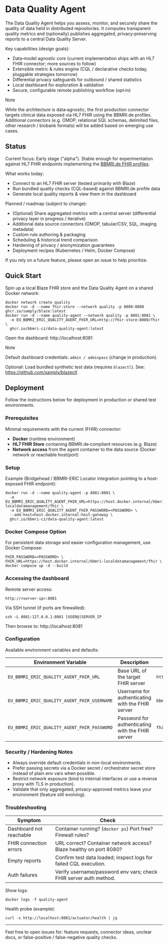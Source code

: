 # Data Quality Agent

The Data Quality Agent helps you assess, monitor, and securely share the quality of data held in distributed
repositories. It computes transparent quality metrics and (optionally) publishes aggregated, privacy‑preserving reports
to a central Data Quality Server.

Key capabilities (design goals):

- Data‑model agnostic core (current implementation ships with an HL7 FHIR connector; more sources to follow)
- Extensible metric & rules engine (CQL / declarative checks today, pluggable strategies tomorrow)
- Differential privacy safeguards for outbound / shared statistics
- Local dashboard for exploration & validation
- Secure, configurable remote publishing workflow (opt‑in)

> [!NOTE]  
> While the architecture is data‑agnostic, the first production connector targets clinical data exposed via HL7
> FHIR using the BBMRI.de profiles.
> Additional connectors (e.g. OMOP, relational SQL schemas, delimited files, other research / biobank formats) will be
> added based on emerging use cases.

## Status

Current focus: Early stage ("alpha").
Stable enough for experimentation against HL7 FHIR endpoints implementing
the [BBMRI.de FHIR profiles](https://simplifier.net/BBMRI.de).

What works today:

- Connect to an HL7 FHIR server (tested primarily with Blaze)
- Run bundled quality checks (CQL-based) against BBMRI.de profile data
- Generate local quality reports & view them in the dashboard

Planned / roadmap (subject to change):

- (Optional) Share aggregated metrics with a central server (differential privacy layer in progress / iterative)
- Additional data source connectors (OMOP, tabular/CSV, SQL, imaging metadata)
- Custom rule authoring & packaging
- Scheduling & historical trend comparison
- Hardening of privacy / anonymization guarantees
- Deployment recipes (Kubernetes / Helm, Docker Compose)

If you rely on a future feature, please open an issue to help prioritize.

## Quick Start

Spin up a local Blaze FHIR store and the Data Quality Agent on a shared Docker network:

```shell
docker network create quality
docker run -d --name fhir-store --network quality -p 8080:8080 ghcr.io/samply/blaze:latest
docker run -d --name quality-agent --network quality -p 8081:8081 \
  -e EU_BBMRI_ERIC_QUALITY_AGENT_FHIR_URL=http://fhir-store:8080/fhir \
  ghcr.io/bbmri-cz/data-quality-agent:latest
```

Open the dashboard: http://localhost:8081

> [!NOTE]  
> Default dashboard credentials: `admin / adminpass` (change in production).

Optional: Load bundled synthetic test data (requires `blazectl`). See: https://github.com/samply/blazectl

## Deployment

Follow the instructions below for deployment in production or shared test environments.

### Prerequisites

Minimal requirements with the current (FHIR) connector:

- **Docker** (runtime environment)
- **HL7 FHIR Store** containing BBMRI.de‑compliant resources (e.g. Blaze)
- **Network access** from the agent container to the data source (Docker network or reachable host/port)

### Setup

Example (Bridgehead / BBMRI-ERIC Locator integration pointing to a host-exposed FHIR endpoint):

```shell
docker run -d --name quality-agent -p 8081:8081 \
  -e EU_BBMRI_ERIC_QUALITY_AGENT_FHIR_URL=https://host.docker.internal/bbmri-localdatamanagement/fhir \
  -e EU_BBMRI_ERIC_QUALITY_AGENT_FHIR_PASSWORD=<PASSWORD> \
  --add-host=host.docker.internal:host-gateway \
  ghcr.io/bbmri-cz/data-quality-agent:latest
```

### Docker Compose Option

For persistent data storage and easier configuration management, use Docker Compose:
```shell
FHIR_PASSWORD=<PASSWORD> \ 
FHIR_URL=https://host.docker.internal/bbmri-localdatamanagement/fhir \
docker compose up -d --build
```
### Accessing the dashboard

Remote server access:

```
http://<server-ip>:8081
```

Via SSH tunnel (if ports are firewalled):

```shell
ssh -L 8081:127.0.0.1:8081 [USER@]SERVER_IP
```

Then browse to: http://localhost:8081

### Configuration

Available environment variables and defaults:

| Environment Variable                        | Description                                      | Default Value                |
|---------------------------------------------|--------------------------------------------------|------------------------------|
| `EU_BBMRI_ERIC_QUALITY_AGENT_FHIR_URL`      | Base URL of the target FHIR server               | `http://localhost:8080/fhir` |
| `EU_BBMRI_ERIC_QUALITY_AGENT_FHIR_USERNAME` | Username for authenticating with the FHIR server | `bbmri`                      |
| `EU_BBMRI_ERIC_QUALITY_AGENT_FHIR_PASSWORD` | Password for authenticating with the FHIR server | `fhirpass`                   |

### Security / Hardening Notes

- Always override default credentials in non-local environments.
- Prefer passing secrets via a Docker secret / orchestrator secret store instead of plain env vars when possible.
- Restrict network exposure (bind to internal interfaces or use a reverse proxy with TLS in production).
- Validate that only aggregated, privacy-approved metrics leave your environment (feature still evolving).

### Troubleshooting

| Symptom                 | Check                                                              |
|-------------------------|--------------------------------------------------------------------|
| Dashboard not reachable | Container running? (`docker ps`) Port free? Firewall rules?        |
| FHIR connection errors  | URL correct? Container network access? Blaze healthy on port 8080? |
| Empty reports           | Confirm test data loaded; inspect logs for failed CQL execution.   |
| Auth failures           | Verify username/password env vars; check FHIR server auth method.  |

Show logs:

```shell
docker logs -f quality-agent
```

Health probe (example):

```shell
curl -s http://localhost:8081/actuator/health | jq
```

---

Feel free to open issues for: feature requests, connector ideas, unclear docs, or false-positive / false-negative
quality checks.
